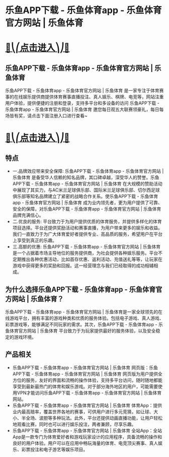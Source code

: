 # 乐鱼APP下载 - 乐鱼体育app - 乐鱼体育官方网站 | 乐鱼体育

# [🍉⎝⎛点击进入⎞⎠🍉](https://kkdd668.cn)
## 乐鱼APP下载 - 乐鱼体育app - 乐鱼体育官方网站 | 乐鱼体育
乐鱼APP下载 - 乐鱼体育app - 乐鱼体育官方网站 | 乐鱼体育 是一家专注于体育赛事的在线娱乐提供商提供体育赛事直播投注、真人娱乐、棋牌、电竞等，网站注重用户体验，提供便捷的注册和登录，支持多平台和多设备的访问 乐鱼APP下载 - 乐鱼体育app - 乐鱼体育官方网站 | 乐鱼体育 邀您每日观五大联赛领豪礼，每日每场皆有奖，请点击下面注册入口进行查看~
# [🍉⎝⎛点击进入⎞⎠🍉](https://kkdd668.cn)

## 特点
- 一.品牌效应带来安全保障: 乐鱼APP下载 - 乐鱼体育app - 乐鱼体育官方网站 | 乐鱼体育 是备受华人信赖的知名品牌，其口碑卓越，深受华人的赞誉。乐鱼APP下载 - 乐鱼体育app - 乐鱼体育官方网站 | 乐鱼体育 在大规模的赞助活动中展现了其实力，与AC米兰足球俱乐部、国际米兰足球俱乐部、切尔西足球俱乐部等知名品牌建立了紧密的战略合作关系。使乐鱼APP下载 - 乐鱼体育app - 乐鱼体育官方网站 | 乐鱼体育 成为业内领先者，更为用户提供了可靠、安全的保障，对乐鱼APP下载 - 乐鱼体育app - 乐鱼体育官方网站 | 乐鱼体育 品牌充满信心。
- 二.优良的服务: 平台致力于为用户提供优质的体育服务，并提供多样化的体育项目选择。平台还提供奖励活动和赛事直播，为用户带来更多的娱乐和收益。我们一直致力于为广大体育爱好者提供专业、高品质的服务，希望用户在平台上享受到真正的乐趣。
- 三.高额的优惠: 乐鱼APP下载 - 乐鱼体育app - 乐鱼体育官方网站 | 乐鱼体育 是一个占据着市场主导地位的服务提供商，为社会提供各种娱乐服务。平台不定期推出各种优惠活动，比如首存优惠、返利活动、充值送礼等等，让玩家在游戏中获得更多的奖励和回报。这一经营理念与我们已经取得的成功相辅相成。

## 为什么选择乐鱼APP下载 - 乐鱼体育app - 乐鱼体育官方网站 | 乐鱼体育？
乐鱼APP下载 - 乐鱼体育app - 乐鱼体育官方网站 | 乐鱼体育是一家全球领先的在线游戏平台，拥有丰富的游戏种类和优质的服务体验。包括电子游戏、真人游戏、彩票游戏等，能够满足不同玩家的需求。其次，乐鱼APP下载 - 乐鱼体育app - 乐鱼体育官方网站 | 乐鱼体育 平台致力于为玩家提供最好的服务体验，以及安全稳定的游戏环境。
## 产品相关
- 乐鱼APP下载 - 乐鱼体育app - 乐鱼体育官方网站 | 乐鱼体育 网页版：乐鱼APP下载 - 乐鱼体育app - 乐鱼体育官方网站 | 乐鱼体育 网页版为用户提供全方位的服务，友好的界面和流畅的操作体验，支持多平台访问，随时随地都能享受到最新最热门的体育和娱乐游戏。对于部分海外地区的用户，可能需要使用VPN才能访问乐鱼APP下载 - 乐鱼体育app - 乐鱼体育官方网站 | 乐鱼体育 网站。
- 乐鱼APP下载 - 乐鱼体育app - 乐鱼体育官方网站 | 乐鱼体育 体育App：提供业内最高赔率，覆盖世界各地的赛事，可供用户进行多元竞猜，如让球、大小、半全场、波胆等多种玩法。此外，平台还提供动画直播功能，让用户轻松地观看比赛，同时也可以进行娱乐投注，两者兼顾，尽享乐趣。
- 乐鱼APP下载 - 乐鱼体育app - 乐鱼体育官方网站 | 乐鱼体育 全站App：全站App是一款专门为体育爱好者和游戏玩家设计的应用程序，具备流畅的操作和良好的用户体验。用户可以在应用中畅玩海量的体育、电竞顶尖赛事、真人娱乐、彩票投注和电子游艺等娱乐项目。
